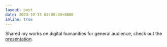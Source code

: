 ```yaml
---
layout: post
date: 2023-10-13 00:00:00+0800
inline: true
---
```


Shared my works on digital humanities for general audience, check out the [presentation](https://lbdiscover.hkust.edu.hk/bib/991013227359403412).
